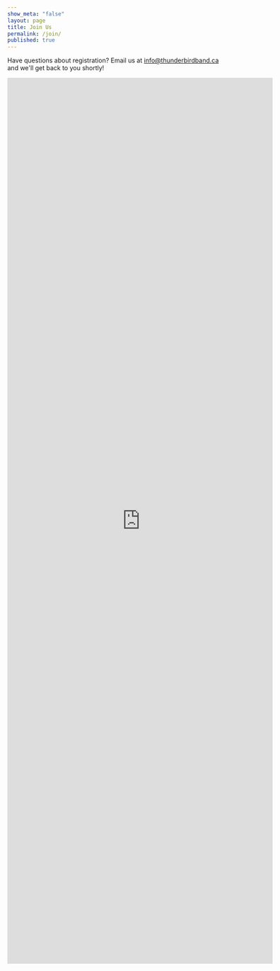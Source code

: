 ```yaml
---
show_meta: "false"
layout: page
title: Join Us
permalink: /join/
published: true
---
```


Have questions about registration? Email us at <info@thunderbirdband.ca> and we'll get back to you shortly!
<iframe src="https://docs.google.com/forms/d/1kthnpiHGxUEa7ZYL4HA4Ta42wfiSKWfF1vGT4GdyRjI/viewform?embedded=true" width="600" height="2000" frameborder="0" marginheight="0" marginwidth="0">Loading...</iframe>
